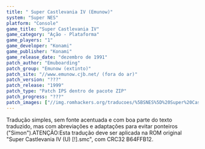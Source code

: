```yaml
---
title: " Super Castlevania IV (Emunow)"
system: "Super NES"
platform: "Console"
game_title: "Super Castlevania IV"
game_category: "Ação - Plataforma"
game_players: "1"
game_developer: "Konami"
game_publisher: "Konami"
game_release_date: "dezembro de 1991"
patch_author: "Emuboarding"
patch_group: "Emunow (extinto)"
patch_site: "//www.emunow.cjb.net/ (fora do ar)"
patch_version: "???"
patch_release: "1999"
patch_type: "Patch IPS dentro de pacote ZIP"
patch_progress: "???"
patch_images: ["//img.romhackers.org/traducoes/%5BSNES%5D%20Super%20Castlevania%20IV%20-%20Emunow%20e%20GTP%20-%201.png","//img.romhackers.org/traducoes/%5BSNES%5D%20Super%20Castlevania%20IV%20-%20Emunow%20-%202.png","//img.romhackers.org/traducoes/%5BSNES%5D%20Super%20Castlevania%20IV%20-%20Emunow%20-%203.png"]
---
```

Tradução simples, sem fonte acentuada e com boa parte do texto traduzido, mas com abreviações e adaptações para evitar ponteiros ("Simon").ATENÇÃO:Esta tradução deve ser aplicada na ROM original "Super Castlevania IV (U) [!].smc", com CRC32 B64FFB12.